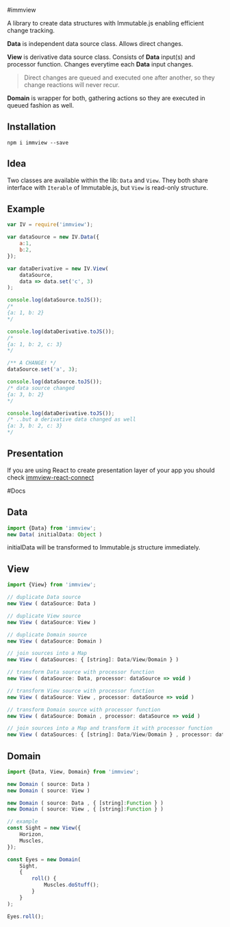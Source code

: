 #immview

A library to create data structures with Immutable.js enabling efficient change tracking.

**Data** is independent data source class. Allows direct changes.

**View** is derivative data source class. Consists of **Data** input(s) and processor function. Changes everytime each **Data** input changes.

> Direct changes are queued and executed one after another, so they change reactions will never recur.

**Domain** is wrapper for both, gathering actions so they are executed in queued fashion as well.

## Installation

	npm i immview --save

## Idea

Two classes are available within the lib: `Data` and `View`.
They both share interface with `Iterable` of Immutable.js, but `View` is read-only structure.

## Example

```javascript
var IV = require('immview');

var dataSource = new IV.Data({
	a:1,
	b:2,
});

var dataDerivative = new IV.View(
	dataSource,
	data => data.set('c', 3)
);

console.log(dataSource.toJS());
/*
{a: 1, b: 2}
*/

console.log(dataDerivative.toJS());
/*
{a: 1, b: 2, c: 3}
*/

/** A CHANGE! */
dataSource.set('a', 3);

console.log(dataSource.toJS());
/* data source changed
{a: 3, b: 2}
*/

console.log(dataDerivative.toJS());
/* ..but a derivative data changed as well
{a: 3, b: 2, c: 3}
*/
```

## Presentation

If you are using React to create presentation layer of your app you should check [immview-react-connect](https://github.com/arturkulig/immview-react-connect)

#Docs

## Data

```javascript
import {Data} from 'immview';
new Data( initialData: Object )
```
initialData will be transformed to Immutable.js structure immediately.

## View

```javascript
import {View} from 'immview';

// duplicate Data source
new View ( dataSource: Data )

// duplicate View source
new View ( dataSource: View )

// duplicate Domain source
new View ( dataSource: Domain )

// join sources into a Map
new View ( dataSources: { [string]: Data/View/Domain } )

// transform Data source with processor function
new View ( dataSource: Data, processor: dataSource => void )

// transform View source with processor function
new View ( dataSource: View , processor: dataSource => void )

// transform Domain source with processor function
new View ( dataSource: Domain , processor: dataSource => void )

// join sources into a Map and transform it with processor function
new View ( dataSources: { [string]: Data/View/Domain } , processor: dataSource => void )
```

## Domain

```javascript
import {Data, View, Domain} from 'immview';

new Domain ( source: Data )
new Domain ( source: View )

new Domain ( source: Data , { [string]:Function } )
new Domain ( source: View , { [string]:Function } )

// example
const Sight = new View({
	Horizon,
	Muscles,
});

const Eyes = new Domain(
	Sight,
	{
		roll() {
			Muscles.doStuff();
		}
	}
);

Eyes.roll();
```
